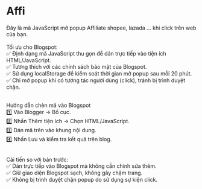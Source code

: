 # Affi

Đây là mã JavaScript mở popup Affiliate shopee, lazada ... khi click trên web của bạn.
<br><br>
Tối ưu cho Blogspot:<br>
✅ Định dạng mã JavaScript thu gọn để dán trực tiếp vào tiện ích HTML/JavaScript.<br>
✅ Tương thích với các chính sách bảo mật của Blogspot.<br>
✅ Sử dụng localStorage để kiểm soát thời gian mở popup sau mỗi 20 phút.<br>
✅ Chỉ mở popup khi có tương tác người dùng (click), tránh bị trình duyệt chặn.<br><br>

Hướng dẫn chèn mã vào Blogspot<br>
1️⃣ Vào Blogger → Bố cục.<br>
2️⃣ Nhấn Thêm tiện ích → Chọn HTML/JavaScript.<br>
3️⃣ Dán mã trên vào khung nội dung.<br>
4️⃣ Nhấn Lưu và kiểm tra kết quả trên blog.<br><br>

Cải tiến so với bản trước:<br>
✅ Dán trực tiếp vào Blogspot mà không cần chỉnh sửa thêm.<br>
✅ Giữ giao diện Blogspot sạch, không gây chậm trang.<br>
✅ Không bị trình duyệt chặn popup do sử dụng sự kiện click.
